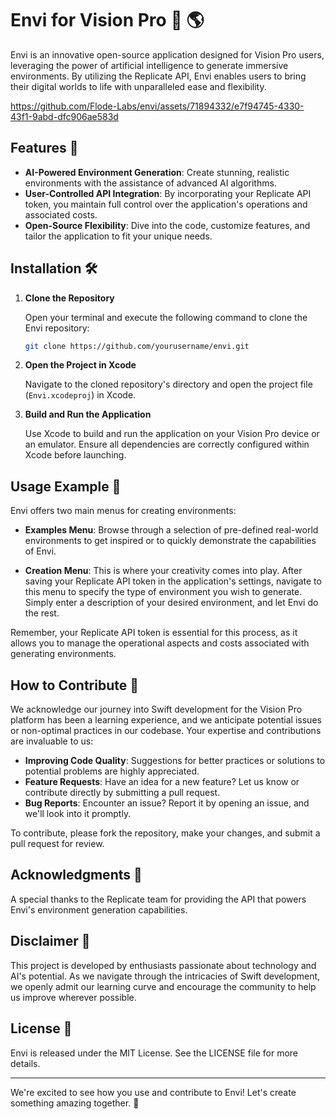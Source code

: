 # Envi for Vision Pro 🥽 🌎

Envi is an innovative open-source application designed for Vision Pro users, leveraging the power of artificial intelligence to generate immersive environments. By utilizing the Replicate API, Envi enables users to bring their digital worlds to life with unparalleled ease and flexibility.


https://github.com/Flode-Labs/envi/assets/71894332/e7f94745-4330-43f1-9abd-dfc906ae583d


## Features 🚀

- **AI-Powered Environment Generation**: Create stunning, realistic environments with the assistance of advanced AI algorithms.
- **User-Controlled API Integration**: By incorporating your Replicate API token, you maintain full control over the application's operations and associated costs.
- **Open-Source Flexibility**: Dive into the code, customize features, and tailor the application to fit your unique needs.

## Installation 🛠️

1. **Clone the Repository**

   Open your terminal and execute the following command to clone the Envi repository:

   ```bash
   git clone https://github.com/yourusername/envi.git
   ```

2. **Open the Project in Xcode**

   Navigate to the cloned repository's directory and open the project file (`Envi.xcodeproj`) in Xcode.

2. **Build and Run the Application**

   Use Xcode to build and run the application on your Vision Pro device or an emulator. Ensure all dependencies are correctly configured within Xcode before launching.

## Usage Example 📖

Envi offers two main menus for creating environments:

- **Examples Menu**: Browse through a selection of pre-defined real-world environments to get inspired or to quickly demonstrate the capabilities of Envi.

- **Creation Menu**: This is where your creativity comes into play. After saving your Replicate API token in the application's settings, navigate to this menu to specify the type of environment you wish to generate. Simply enter a description of your desired environment, and let Envi do the rest.

Remember, your Replicate API token is essential for this process, as it allows you to manage the operational aspects and costs associated with generating environments.

## How to Contribute 🤝

We acknowledge our journey into Swift development for the Vision Pro platform has been a learning experience, and we anticipate potential issues or non-optimal practices in our codebase. Your expertise and contributions are invaluable to us:

- **Improving Code Quality**: Suggestions for better practices or solutions to potential problems are highly appreciated.
- **Feature Requests**: Have an idea for a new feature? Let us know or contribute directly by submitting a pull request.
- **Bug Reports**: Encounter an issue? Report it by opening an issue, and we'll look into it promptly.

To contribute, please fork the repository, make your changes, and submit a pull request for review.

## Acknowledgments 👏

A special thanks to the Replicate team for providing the API that powers Envi's environment generation capabilities.

## Disclaimer 📝

This project is developed by enthusiasts passionate about technology and AI's potential. As we navigate through the intricacies of Swift development, we openly admit our learning curve and encourage the community to help us improve wherever possible.

## License 📄

Envi is released under the MIT License. See the LICENSE file for more details.

---

We're excited to see how you use and contribute to Envi! Let's create something amazing together. 🌟

